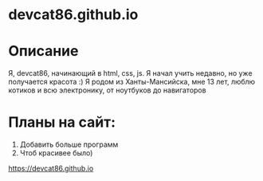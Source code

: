 # devcat86.github.io
# Описание
Я, devcat86, начинающий в html, css, js. Я начал учить недавно, но уже получается красота :) Я родом из Ханты-Мансийска, мне 13 лет, люблю котиков и всю электронику, от ноутбуков до навигаторов  
# Планы на сайт:
1. Добавить больше программ
2. Чтоб красивее было)
  

https://devcat86.github.io
